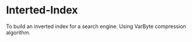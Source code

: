 # Interted-Index
To build an inverted index for a search engine. Using VarByte compression algorithm.
